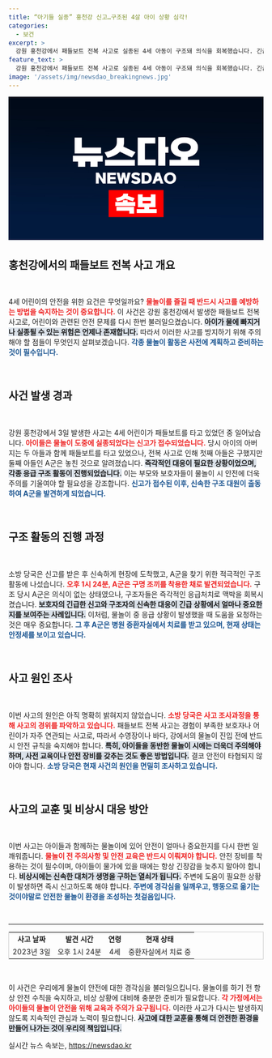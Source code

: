 ```yaml
---
title: “아기들 실종” 홍천강 신고…구조된 4살 아이 상황 심각!
categories:
  - 보건
excerpt: >
  강원 홍천강에서 패들보트 전복 사고로 실종된 4세 아동이 구조돼 의식을 회복했습니다. 긴급 신고 후 소방 당국이 신속히 현장에 출동, 어린이를 안전하게 구출하여 현재 병원에서 치료 중입니다. 사고 원인은 조사 중!
feature_text: >
  강원 홍천강에서 패들보트 전복 사고로 실종된 4세 아동이 구조돼 의식을 회복했습니다. 긴급 신고 후 소방 당국이 신속히 현장에 출동, 어린이를 안전하게 구출하여 현재 병원에서 치료 중입니다. 사고 원인은 조사 중!
image: '/assets/img/newsdao_breakingnews.jpg'
---
```


<p><img src="/assets/img/newsdao_breakingnews.jpg" alt="ranknews 속보" /></p>

<h2 data-ke-size="size26">홍천강에서의 패들보트 전복 사고 개요</h2>

<p data-ke-size="size16">&nbsp;</p>

<p>4세 어린이의 안전을 위한 요건은 무엇일까요? <b><span style="color: #ee2323;">물놀이를 즐길 때 반드시 사고를 예방하는 방법을 숙지하는 것이 중요합니다.</span></b> 이 사건은 강원 홍천강에서 발생한 패들보트 전복 사고로, 어린이와 관련된 안전 문제를 다시 한번 불러일으켰습니다. <b><span style="background-color: #21538527;">아이가 물에 빠지거나 실종될 수 있는 위험은 언제나 존재합니다.</span></b> 따라서 이러한 사고를 방지하기 위해 주의해야 할 점들이 무엇인지 살펴보겠습니다. <b><span style="color: #1a5490;">각종 물놀이 활동은 사전에 계획하고 준비하는 것이 필수입니다.</span></b></p>

<p data-ke-size="size16">&nbsp;</p>

<h2 data-ke-size="size26">사건 발생 경과</h2>

<p data-ke-size="size16">&nbsp;</p>

<p>강원 홍천강에서 3일 발생한 사고는 4세 어린이가 패들보트를 타고 있었던 중 일어났습니다. <b><span style="color: #ee2323;">아이들은 물놀이 도중에 실종되었다는 신고가 접수되었습니다.</span></b> 당시 아이의 아버지는 두 아들과 함께 패들보트를 타고 있었으나, 전복 사고로 인해 첫째 아들은 구했지만 둘째 아들인 A군은 놓친 것으로 알려졌습니다. <b><span style="background-color: #21538527;">즉각적인 대응이 필요한 상황이었으며, 각종 응급 구조 활동이 진행되었습니다.</span></b> 이는 부모와 보호자들이 물놀이 시 안전에 더욱 주의를 기울여야 할 필요성을 강조합니다. <b><span style="color: #1a5490;">신고가 접수된 이후, 신속한 구조 대원이 출동하여 A군을 발견하게 되었습니다.</span></b></p>

<p data-ke-size="size16">&nbsp;</p>

<h2 data-ke-size="size26">구조 활동의 진행 과정</h2>

<p data-ke-size="size16">&nbsp;</p>

<p>소방 당국은 신고를 받은 후 신속하게 현장에 도착했고, A군을 찾기 위한 적극적인 구조 활동에 나섰습니다. <b><span style="color: #ee2323;">오후 1시 24분, A군은 구명 조끼를 착용한 채로 발견되었습니다.</span></b> 구조 당시 A군은 의식이 없는 상태였으나, 구조자들은 즉각적인 응급처치로 맥박을 회복시켰습니다. <b><span style="background-color: #21538527;">보호자의 긴급한 신고와 구조자의 신속한 대응이 긴급 상황에서 얼마나 중요한지를 보여주는 사례입니다.</span></b> 이처럼, 물놀이 중 응급 상황이 발생했을 때 도움을 요청하는 것은 매우 중요합니다. <b><span style="color: #1a5490;">그 후 A군은 병원 중환자실에서 치료를 받고 있으며, 현재 상태는 안정세를 보이고 있습니다.</span></b></p>

<p data-ke-size="size16">&nbsp;</p>

<h2 data-ke-size="size26">사고 원인 조사</h2>

<p data-ke-size="size16">&nbsp;</p>

<p>이번 사고의 원인은 아직 명확히 밝혀지지 않았습니다. <b><span style="color: #ee2323;">소방 당국은 사고 조사과정을 통해 사고의 경위를 파악하고 있습니다.</span></b> 패들보트 전복 사고는 경험이 부족한 보호자나 어린이가 자주 연관되는 사고로, 따라서 수영장이나 바다, 강에서의 물놀이 진입 전에 반드시 안전 규칙을 숙지해야 합니다. <b><span style="background-color: #21538527;">특히, 아이들을 동반한 물놀이 시에는 더욱더 주의해야 하며, 사전 교육이나 안전 장비를 갖추는 것도 좋은 방법입니다.</span></b> 결코 안전이 타협되지 않아야 합니다. <b><span style="color: #1a5490;">소방 당국은 현재 사건의 원인을 면밀히 조사하고 있습니다.</span></b></p>

<p data-ke-size="size16">&nbsp;</p>

<h2 data-ke-size="size26">사고의 교훈 및 비상시 대응 방안</h2>

<p data-ke-size="size16">&nbsp;</p>

<p>이번 사고는 아이들과 함께하는 물놀이에 있어 안전이 얼마나 중요한지를 다시 한번 일깨워줍니다. <b><span style="color: #ee2323;">물놀이 전 주의사항 및 안전 교육은 반드시 이뤄져야 합니다.</span></b> 안전 장비를 착용하는 것이 필수이며, 아이들이 물가에 있을 때에는 항상 긴장감을 늦추지 말아야 합니다. <b><span style="background-color: #21538527;">비상시에는 신속한 대처가 생명을 구하는 열쇠가 됩니다.</span></b> 주변에 도움이 필요한 상황이 발생하면 즉시 신고하도록 해야 합니다. <b><span style="color: #1a5490;">주변에 경각심을 일깨우고, 행동으로 옮기는 것이야말로 안전한 물놀이 환경을 조성하는 첫걸음입니다.</span></b></p>

<p data-ke-size="size16">&nbsp;</p>

<hr />

<table style="width: 100%; border: 1px solid #ccc;">
<tr>
<td style="text-align: center; height: 17px;"><b>사고 날짜</b></td>
<td style="text-align: center; height: 17px;"><b>발견 시간</b></td>
<td style="text-align: center; height: 17px;"><b>연령</b></td>
<td style="text-align: center; height: 17px;"><b>현재 상태</b></td>
</tr>
<tr>
<td style="text-align: center; height: 17px;">2023년 3일</td>
<td style="text-align: center; height: 17px;">오후 1시 24분</td>
<td style="text-align: center; height: 17px;">4세</td>
<td style="text-align: center; height: 17px;">중환자실에서 치료 중</td>
</tr>
</table>

<p data-ke-size="size16">&nbsp;</p>

<p>이 사건은 우리에게 물놀이 안전에 대한 경각심을 불러일으킵니다. 물놀이를 하기 전 항상 안전 수칙을 숙지하고, 비상 상황에 대비해 충분한 준비가 필요합니다. <b><span style="color: #ee2323;">각 가정에서는 아이들의 물놀이 안전을 위해 교육과 주의가 요구됩니다.</span></b> 이러한 사고가 다시는 발생하지 않도록 지속적인 관심과 노력이 필요합니다. <b><span style="background-color: #21538527;">사고에 대한 교훈을 통해 더 안전한 환경을 만들어 나가는 것이 우리의 책임입니다.</span></b></p>
실시간 뉴스 속보는, <a href="https://newsdao.kr" rel="dofollow">https://newsdao.kr</a>


